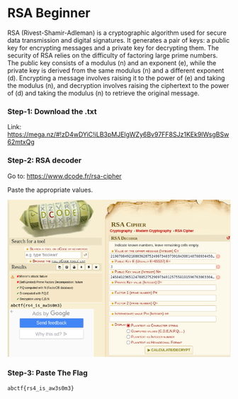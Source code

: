 # RSA Beginner         

RSA (Rivest-Shamir-Adleman) is a cryptographic algorithm used for secure data transmission and digital signatures. It generates a pair of keys: a public key for encrypting messages and a private key for decrypting them. The security of RSA relies on the difficulty of factoring large prime numbers. The public key consists of a modulus (n) and an exponent (e), while the private key is derived from the same modulus (n) and a different exponent (d). Encrypting a message involves raising it to the power of (e) and taking the modulus (n), and decryption involves raising the ciphertext to the power of (d) and taking the modulus (n) to retrieve the original message.

### Step-1: Download the .txt

Link: https://mega.nz/#!zD4wDYiC!iLB3pMJElgWZy6Bv97FF8SJz1KEk9lWsgBSw62mtxQg

### Step-2: RSA decoder

Go to: https://www.dcode.fr/rsa-cipher

Paste the appropriate values.

![RSA](rsascreen.png)

### Step-3: Paste The Flag

```
abctf{rs4_is_aw3s0m3}
```
